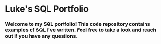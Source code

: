 # Luke's SQL Portfolio
### **Welcome to my SQL portfolio! This code repository contains examples of SQL I've written. Feel free to take a look and reach out if you have any questions.**

